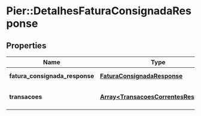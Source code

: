 # Pier::DetalhesFaturaConsignadaResponse

## Properties
Name | Type | Description | Notes
------------ | ------------- | ------------- | -------------
**fatura_consignada_response** | [**FaturaConsignadaResponse**](FaturaConsignadaResponse.md) | Apresenta os detalhes da fatura | [optional] 
**transacoes** | [**Array&lt;TransacoesCorrentesResponse&gt;**](TransacoesCorrentesResponse.md) | Apresenta as transa\u00E7\u00F5es relacionadas a fatura. | [optional] 


